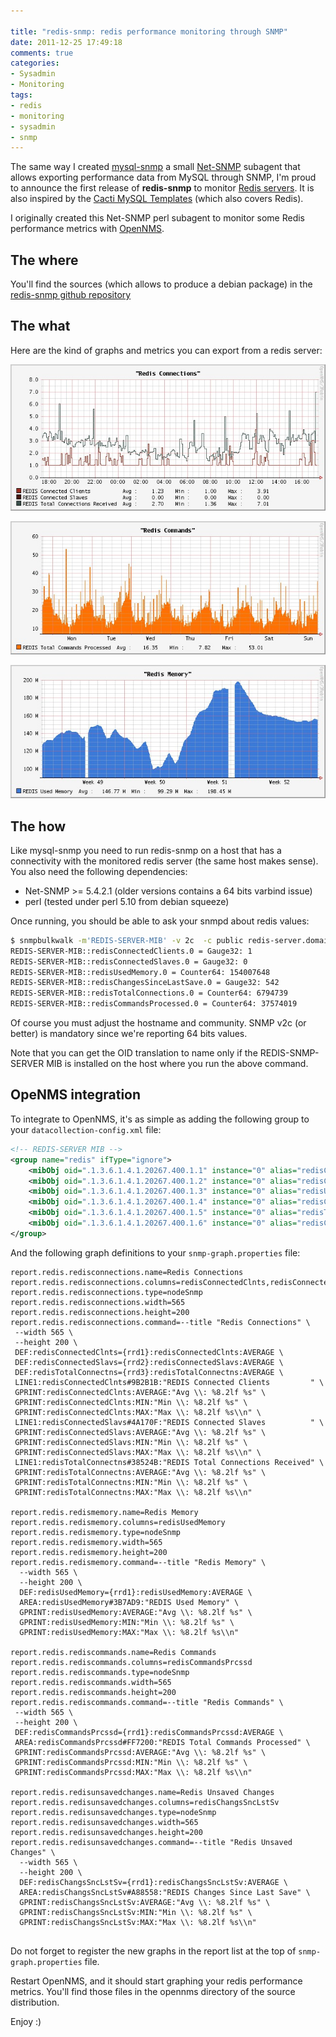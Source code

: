 ```yaml
---

title: "redis-snmp: redis performance monitoring through SNMP"
date: 2011-12-25 17:49:18
comments: true
categories:
- Sysadmin
- Monitoring
tags:
- redis
- monitoring
- sysadmin
- snmp
---
```

The same way I created [mysql-snmp](/software-contributions/mysql-snmp-monitor-mysql-with-snmp/) a small [Net-SNMP](http://www.net-snmp.org/) subagent that allows exporting performance data from MySQL through SNMP, I'm proud to announce the first release of **redis-snmp** to monitor [Redis servers](http://redis.io/). It is also inspired by the [Cacti MySQL Templates](http://code.google.com/p/mysql-cacti-templates/) (which also covers Redis).

I originally created this Net-SNMP perl subagent to monitor some Redis performance metrics with [OpenNMS](http://www.opennms.org/).

## The where

You'll find the sources (which allows to produce a debian package) in the [redis-snmp github repository](http://github/masterzen/redis-snmp)

## The what

Here are the kind of graphs and metrics you can export from a redis server:

![Redis Connections](/images/uploads/2011/12/redis-connections.jpg "Redis Connections")

![Redis Commands](/images/uploads/2011/12/redis-commands.jpg "Redis Commands")

![Redis Memory](/images/uploads/2011/12/redis-memory.jpg "Redis Memory")

## The how

Like mysql-snmp you need to run redis-snmp on a host that has a connectivity with the monitored redis server (the same host makes sense). You also need the following dependencies:

* Net-SNMP >= 5.4.2.1 (older versions contains a 64 bits varbind issue)
* perl (tested under perl 5.10 from debian squeeze)

Once running, you should be able to ask your snmpd about redis values:

```sh
$ snmpbulkwalk -m'REDIS-SERVER-MIB' -v 2c  -c public redis-server.domain.com .1.3.6.1.4.1.20267.400
REDIS-SERVER-MIB::redisConnectedClients.0 = Gauge32: 1
REDIS-SERVER-MIB::redisConnectedSlaves.0 = Gauge32: 0
REDIS-SERVER-MIB::redisUsedMemory.0 = Counter64: 154007648
REDIS-SERVER-MIB::redisChangesSinceLastSave.0 = Gauge32: 542
REDIS-SERVER-MIB::redisTotalConnections.0 = Counter64: 6794739
REDIS-SERVER-MIB::redisCommandsProcessed.0 = Counter64: 37574019
```

Of course you must adjust the hostname and community. SNMP v2c (or better) is mandatory since we're reporting 64 bits values. 

Note that you can get the OID translation to name only if the REDIS-SNMP-SERVER MIB is installed on the host where you run the above command.

## OpeNMS integration

To integrate to OpenNMS, it's as simple as adding the following group to your ``datacollection-config.xml`` file:

```xml
<!-- REDIS-SERVER MIB -->
<group name="redis" ifType="ignore">
    <mibObj oid=".1.3.6.1.4.1.20267.400.1.1" instance="0" alias="redisConnectedClnts" type="Gauge32" />
    <mibObj oid=".1.3.6.1.4.1.20267.400.1.2" instance="0" alias="redisConnectedSlavs" type="Gauge32" />
    <mibObj oid=".1.3.6.1.4.1.20267.400.1.3" instance="0" alias="redisUsedMemory" type="Gauge64" />
    <mibObj oid=".1.3.6.1.4.1.20267.400.1.4" instance="0" alias="redisChangsSncLstSv" type="Gauge32" />
    <mibObj oid=".1.3.6.1.4.1.20267.400.1.5" instance="0" alias="redisTotalConnectns" type="Counter64" />
    <mibObj oid=".1.3.6.1.4.1.20267.400.1.6" instance="0" alias="redisCommandsPrcssd" type="Counter64" />
</group>
```

And the following graph definitions to your ``snmp-graph.properties`` file:

```
report.redis.redisconnections.name=Redis Connections
report.redis.redisconnections.columns=redisConnectedClnts,redisConnectedSlavs,redisTotalConnectns
report.redis.redisconnections.type=nodeSnmp
report.redis.redisconnections.width=565
report.redis.redisconnections.height=200
report.redis.redisconnections.command=--title "Redis Connections" \
 --width 565 \
 --height 200 \
 DEF:redisConnectedClnts={rrd1}:redisConnectedClnts:AVERAGE \
 DEF:redisConnectedSlavs={rrd2}:redisConnectedSlavs:AVERAGE \
 DEF:redisTotalConnectns={rrd3}:redisTotalConnectns:AVERAGE \
 LINE1:redisConnectedClnts#9B2B1B:"REDIS Connected Clients         " \
 GPRINT:redisConnectedClnts:AVERAGE:"Avg \\: %8.2lf %s" \
 GPRINT:redisConnectedClnts:MIN:"Min \\: %8.2lf %s" \
 GPRINT:redisConnectedClnts:MAX:"Max \\: %8.2lf %s\\n" \
 LINE1:redisConnectedSlavs#4A170F:"REDIS Connected Slaves          " \
 GPRINT:redisConnectedSlavs:AVERAGE:"Avg \\: %8.2lf %s" \
 GPRINT:redisConnectedSlavs:MIN:"Min \\: %8.2lf %s" \
 GPRINT:redisConnectedSlavs:MAX:"Max \\: %8.2lf %s\\n" \
 LINE1:redisTotalConnectns#38524B:"REDIS Total Connections Received" \
 GPRINT:redisTotalConnectns:AVERAGE:"Avg \\: %8.2lf %s" \
 GPRINT:redisTotalConnectns:MIN:"Min \\: %8.2lf %s" \
 GPRINT:redisTotalConnectns:MAX:"Max \\: %8.2lf %s\\n"

report.redis.redismemory.name=Redis Memory
report.redis.redismemory.columns=redisUsedMemory
report.redis.redismemory.type=nodeSnmp
report.redis.redismemory.width=565
report.redis.redismemory.height=200
report.redis.redismemory.command=--title "Redis Memory" \
  --width 565 \
  --height 200 \
  DEF:redisUsedMemory={rrd1}:redisUsedMemory:AVERAGE \
  AREA:redisUsedMemory#3B7AD9:"REDIS Used Memory" \
  GPRINT:redisUsedMemory:AVERAGE:"Avg \\: %8.2lf %s" \
  GPRINT:redisUsedMemory:MIN:"Min \\: %8.2lf %s" \
  GPRINT:redisUsedMemory:MAX:"Max \\: %8.2lf %s\\n"

report.redis.rediscommands.name=Redis Commands
report.redis.rediscommands.columns=redisCommandsPrcssd
report.redis.rediscommands.type=nodeSnmp
report.redis.rediscommands.width=565
report.redis.rediscommands.height=200
report.redis.rediscommands.command=--title "Redis Commands" \
 --width 565 \
 --height 200 \
 DEF:redisCommandsPrcssd={rrd1}:redisCommandsPrcssd:AVERAGE \
 AREA:redisCommandsPrcssd#FF7200:"REDIS Total Commands Processed" \
 GPRINT:redisCommandsPrcssd:AVERAGE:"Avg \\: %8.2lf %s" \
 GPRINT:redisCommandsPrcssd:MIN:"Min \\: %8.2lf %s" \
 GPRINT:redisCommandsPrcssd:MAX:"Max \\: %8.2lf %s\\n"

report.redis.redisunsavedchanges.name=Redis Unsaved Changes
report.redis.redisunsavedchanges.columns=redisChangsSncLstSv
report.redis.redisunsavedchanges.type=nodeSnmp
report.redis.redisunsavedchanges.width=565
report.redis.redisunsavedchanges.height=200
report.redis.redisunsavedchanges.command=--title "Redis Unsaved Changes" \
  --width 565 \
  --height 200 \
  DEF:redisChangsSncLstSv={rrd1}:redisChangsSncLstSv:AVERAGE \
  AREA:redisChangsSncLstSv#A88558:"REDIS Changes Since Last Save" \
  GPRINT:redisChangsSncLstSv:AVERAGE:"Avg \\: %8.2lf %s" \
  GPRINT:redisChangsSncLstSv:MIN:"Min \\: %8.2lf %s" \
  GPRINT:redisChangsSncLstSv:MAX:"Max \\: %8.2lf %s\\n"
 
```

Do not forget to register the new graphs in the report list at the top of ``snmp-graph.properties`` file.

Restart OpenNMS, and it should start graphing your redis performance metrics.
You'll find those files in the opennms directory of the source distribution.

Enjoy :)
